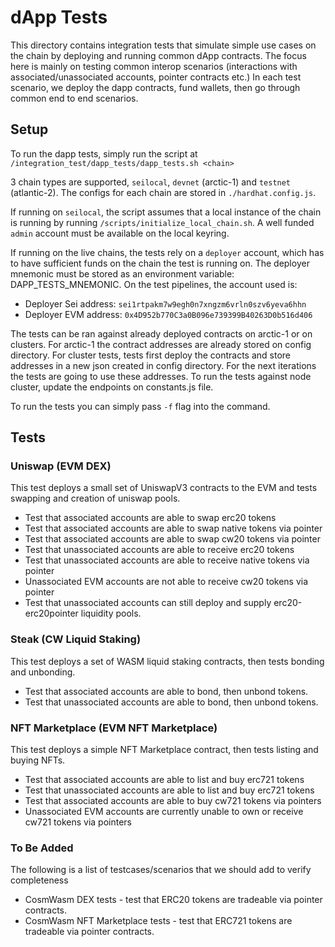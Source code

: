 # dApp Tests

This directory contains integration tests that simulate simple use cases on the chain by deploying and running common dApp contracts.
The focus here is mainly on testing common interop scenarios (interactions with associated/unassociated accounts, pointer contracts etc.)
In each test scenario, we deploy the dapp contracts, fund wallets, then go through common end to end scenarios.

## Setup
To run the dapp tests, simply run the script at `/integration_test/dapp_tests/dapp_tests.sh <chain>`

3 chain types are supported, `seilocal`, `devnet` (arctic-1) and `testnet` (atlantic-2). The configs for each chain are stored in `./hardhat.config.js`.

If running on `seilocal`, the script assumes that a local instance of the chain is running by running `/scripts/initialize_local_chain.sh`.
A well funded `admin` account must be available on the local keyring.

If running on the live chains, the tests rely on a `deployer` account, which has to have sufficient funds on the chain the test is running on.
The deployer mnemonic must be stored as an environment variable: DAPP_TESTS_MNEMONIC.
On the test pipelines, the account used is:
- Deployer Sei address: `sei1rtpakm7w9egh0n7xngzm6vrln0szv6yeva6hhn`
- Deployer EVM address: `0x4D952b770C3a0B096e739399B40263D0b516d406`

The tests can be ran against already deployed contracts on arctic-1 or on clusters. For arctic-1 the contract addresses are already stored on config directory.
For cluster tests, tests first deploy the contracts and store addresses in a new json created in config directory. For the next 
iterations the tests are going to use these addresses. To run the tests against node cluster, update the endpoints on constants.js file. 

To run the tests you can simply pass `-f` flag into the command. 
## Tests

### Uniswap (EVM DEX)
This test deploys a small set of UniswapV3 contracts to the EVM and tests swapping and creation of uniswap pools.
- Test that associated accounts are able to swap erc20 tokens
- Test that associated accounts are able to swap native tokens via pointer
- Test that associated accounts are able to swap cw20 tokens via pointer
- Test that unassociated accounts are able to receive erc20 tokens
- Test that unassociated accounts are able to receive native tokens via pointer
- Unassociated EVM accounts are not able to receive cw20 tokens via pointer
- Test that unassociated accounts can still deploy and supply erc20-erc20pointer liquidity pools.

### Steak (CW Liquid Staking)
This test deploys a set of WASM liquid staking contracts, then tests bonding and unbonding.
- Test that associated accounts are able to bond, then unbond tokens.
- Test that unassociated accounts are able to bond, then unbond tokens.

### NFT Marketplace (EVM NFT Marketplace)
This test deploys a simple NFT Marketplace contract, then tests listing and buying NFTs.
- Test that associated accounts are able to list and buy erc721 tokens
- Test that unassociated accounts are able to list and buy erc721 tokens
- Test that associated accounts are able to buy cw721 tokens via pointers
- Unassociated EVM accounts are currently unable to own or receive cw721 tokens via pointers

### To Be Added
The following is a list of testcases/scenarios that we should add to verify completeness
- CosmWasm DEX tests - test that ERC20 tokens are tradeable via pointer contracts.
- CosmWasm NFT Marketplace tests - test that ERC721 tokens are tradeable via pointer contracts.